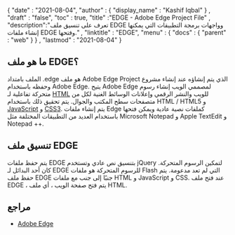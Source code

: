 {
  "date" : "2021-08-04",
  "author" : {
    "display_name" : "Kashif Iqbal"
} ,
  "draft" : "false",
  "toc" : true,
  "title" :"EDGE - Adobe Edge Project File" ,
  "description":"تعرف على تنسيق ملف EDGE وواجهات برمجة التطبيقات التي يمكنها إنشاء ملفات EDGE وفتحها." ,
  "linktitle" : "EDGE",
  "menu" : {
    "docs" : {
      "parent" : "web"
}
} ,
  "lastmod" : "2021-08-04"
}

## ما هو ملف EDGE؟

الملف بامتداد .edge هو ملف Adobe Edge Project الذي يتم إنشاؤه عند إنشاء مشروع وحفظه باستخدام Adobe Edge. يتيح Adobe Edge لمصممي الويب إنشاء رسوم متحركة تفاعلية لـ [HTML](/ar/web/html/) للويب والنشر الرقمي وإعلانات الوسائط الغنية لكل من متصفحات سطح المكتب والجوال. يتم تحقيق ذلك باستخدام HTML / HTML5 و [JavaScript](/ar/web/js/) و [CSS3](/ar/web/css/). يتم إنشاء ملفات Edge كملفات نصية عادية ويمكن فتحها باستخدام العديد من التطبيقات المختلفة مثل Microsoft Notepad و Apple TextEdit و Notepad ++.

## تنسيق ملف EDGE

يتم حفظ ملفات EDGE بتنسيق نص عادي وتستخدم jQuery لتمكين الرسوم المتحركة. كان أحد البدائل لـ EDGE للرسوم المتحركة هو ملفات Flash التي لم تعد مدعومة. يتم حفظ ملف EDGE جنبًا إلى جنب مع ملفات HTML و JavaScript و CSS. عند فتح ملف EDGE ، يتم فتح صفحة الويب ، أي ملف HTML.

## مراجع

* [Adobe Edge](https://www.adobe.com/sea/products/edge-animate.html)

